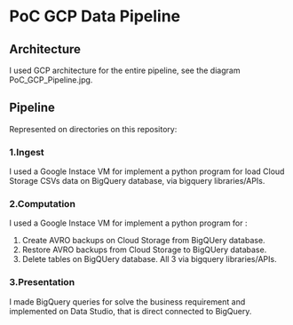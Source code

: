 # PoC GCP Data Pipeline

## Architecture
I used GCP architecture for the entire pipeline, see the diagram PoC_GCP_Pipeline.jpg.

## Pipeline
Represented on directories on this repository:

### 1.Ingest
I used a Google Instace VM for implement a python program for load Cloud Storage CSVs data on BigQuery database, via bigquery libraries/APIs.

### 2.Computation
I used a Google Instace VM for implement a python program for :
  1. Create AVRO backups on Cloud Storage from BigQUery database.
  2. Restore AVRO backups from Cloud Storage to BigQUery database.
  3. Delete tables on BigQUery database.
All 3 via bigquery libraries/APIs.

### 3.Presentation
I made BigQuery queries for solve the business requirement and implemented on Data Studio, that is direct connected to BigQuery.
